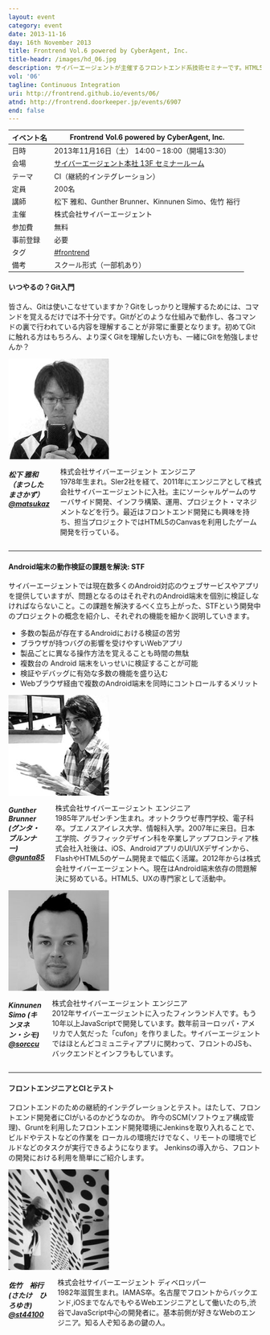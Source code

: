 ```yaml
---
layout: event
category: event
date: 2013-11-16
day: 16th November 2013
title: Frontrend Vol.6 powered by CyberAgent, Inc.
title-headr: /images/hd_06.jpg
description: サイバーエージェントが主催するフロントエンド系技術セミナーです。HTML5/CSS3やJavaScriptのトレンドやノウハウ等を惜しみなくお伝えします。
vol: '06'
tagline: Continuous Integration
uri: http://frontrend.github.io/events/06/
atnd: http://frontrend.doorkeeper.jp/events/6907
end: false
---
```


イベント名 |Frontrend Vol.6 powered by CyberAgent, Inc.
---------|---------------------------------------------------------------
日時     |2013年11月16日（土） 14:00 – 18:00（開場13:30）
会場     |[サイバーエージェント本社 13F セミナールーム](https://www.cyberagent.co.jp/company/access/tokyo.html)
テーマ   |CI（継続的インテグレーション）
定員     |200名
講師     |松下 雅和、Gunther Brunner、Kinnunen Simo、佐竹 裕行
主催     |株式会社サイバーエージェント
参加費    |無料
事前登録  |必要
タグ     |[#frontrend](https://twitter.com/search?q=%23frontrend)
備考     |スクール形式（一部机あり）

<h4 id="matsushita">いつやるの？Git入門</h4>

皆さん、Gitは使いこなせていますか？Gitをしっかりと理解するためには、コマンドを覚えるだけでは不十分です。Gitがどのような仕組みで動作し、各コマンドの裏で行われている内容を理解することが非常に重要となります。初めてGitに触れる方はもちろん、より深くGitを理解したい方も、一緒にGitを勉強しませんか？

<div class="row">
    <div class="large-3 columns">
        <img src="/images/speakers/matsushita.jpg">
    </div>
    <div class="large-9 columns"><h5>松下 雅和（まつした まさかず）<a href="https://twitter.com/matsukaz">@matsukaz</a></h5>
    <p>株式会社サイバーエージェント エンジニア<br>
    1978年生まれ。SIer2社を経て、2011年にエンジニアとして株式会社サイバーエージェントに入社。主にソーシャルゲームのサーバサイド開発、インフラ構築、運用、プロジェクト・マネジメントなどを行う。最近はフロントエンド開発にも興味を持ち、担当プロジェクトではHTML5のCanvasを利用したゲーム開発を行っている。</p>
    </div>
</div>

---

<h4 id="gunta">Android端末の動作検証の課題を解決: STF</h4>

サイバーエージェントでは現在数多くのAndroid対応のウェブサービスやアプリを提供していますが、問題となるのはそれぞれのAndroid端末を個別に検証しなければならないこと。この課題を解決するべく立ち上がった、STFという開発中のプロジェクトの概念を紹介し、それぞれの機能を細かく説明していきます。

* 多数の製品が存在するAndroidにおける検証の苦労
* ブラウザが持つバグの影響を受けやすいWebアプリ
* 製品ごとに異なる操作方法を覚えることも時間の無駄
* 複数台の Android 端末をいっせいに検証することが可能
* 検証やデバッグに有効な多数の機能を盛り込む
* Webブラウザ経由で複数のAndroid端末を同時にコントロールするメリット

<div class="row">
    <div class="large-3 columns">
        <img src="/images/speakers/gunta.jpg">
    </div>
    <div class="large-9 columns"><h5>Gunther Brunner (グンタ・ブルンナー) <a href="https://twitter.com/gunta85">@gunta85</a></h5>
    <p>株式会社サイバーエージェント エンジニア<br>
    1985年アルゼンチン生まれ。オットクラウゼ専門学校、電子科卒。ブエノスアイレス大学、情報科入学。2007年に来日。日本工学院、グラフィックデザイン科を卒業しアップフロンティア株式会社入社後は、iOS、AndroidアプリのUI/UXデザインから、FlashやHTML5のゲーム開発まで幅広く活躍。2012年からは株式会社サイバーエージェントへ。現在はAndroid端末依存の問題解決に努めている。HTML5、UXの専門家として活動中。</p>
    </div>
</div>

<div class="row">
    <div class="large-3 columns">
        <img src="/images/speakers/simo.jpg">
    </div>
    <div class="large-9 columns"><h5>Kinnunen Simo (キンヌネン・シモ) <a href="https://twitter.com/sorccu">@sorccu</a></h5>
    <p>株式会社サイバーエージェント エンジニア<br>
    2012年サイバーエージェントに入ったフィンランド人です。もう10年以上JavaScriptで開発しています。数年前ヨーロッパ・アメリカで人気だった「cufon」を作りました。サイバーエージェントではほとんどコミュニティアプリに関わって、フロントのJSも、バックエンドとインフラもしています。</p>
    </div>
</div>


---
<h4 id="satake">フロントエンジニアとCIとテスト</h4>

フロントエンドのための継続的インテグレーションとテスト。はたして、フロントエンド開発者にCIがいるのかどうなのか。 昨今のSCM(ソフトウェア構成管理)、Gruntを利用したフロントエンド開発環境にJenkinsを取り入れることで、ビルドやテストなどの作業を ローカルの環境だけでなく、リモートの環境でビルドなどのタスクが実行できるようになります。 Jenkinsの導入から、フロントの開発における利用を簡単にご紹介します。

<div class="row">
    <div class="large-3 columns">
        <img src="/images/speakers/satake.jpg">
    </div>
    <div class="large-9 columns"><h5>佐竹　裕行(さたけ　ひろゆき) <a href="https://twitter.com/st44100">@st44100</a></h5>
    <p>株式会社サイバーエージェント ディベロッパー<br>
    1982年滋賀生まれ。IAMAS卒。名古屋でフロントからバックエンド,iOSまでなんでもやるWebエンジニアとして働いたのち,渋谷でJavaScript中心の開発者に。基本前側が好きなWebのエンジニア。知る人ぞ知るあの鍵の人。</p>
    </div>
</div>